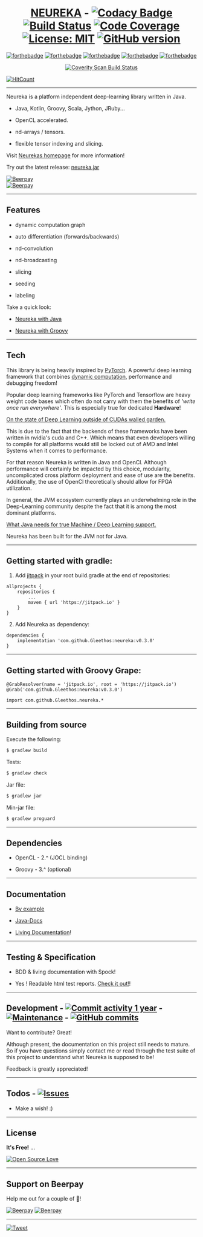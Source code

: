 
<center>
 
# [NEUREKA](https://gleethos.github.io/neureka/index.html) - [![Codacy Badge](https://api.codacy.com/project/badge/Grade/6bfd22ba9b8c410285b19e3d37f4fbc6)](https://www.codacy.com/manual/Gleethos/neureka?utm_source=github.com&amp;utm_medium=referral&amp;utm_content=Gleethos/neureka&amp;utm_campaign=Badge_Grade) [![Build Status](https://travis-ci.org/Gleethos/neureka.svg?branch=master)](https://travis-ci.org/Gleethos/neureka) [![Code Coverage](https://img.shields.io/codecov/c/github/gleethos/neureka)](https://codecov.io/github/gleethos/neureka) [![License: MIT](https://img.shields.io/badge/License-MIT-yellow.svg)](https://opensource.org/licenses/MIT) [![GitHub version](https://badge.fury.io/gh/Gleethos%2Fneureka.svg)](https://github.com/Gleethos/neureka) #

[![forthebadge](https://forthebadge.com/images/badges/made-with-java.svg)](https://forthebadge.com) 
[![forthebadge](https://forthebadge.com/images/badges/built-with-swag.svg)](https://forthebadge.com) 
[![forthebadge](https://forthebadge.com/images/badges/for-you.svg)](https://forthebadge.com) 
[![forthebadge](https://forthebadge.com/images/badges/certified-elijah-wood.svg)](https://forthebadge.com)
[![forthebadge](https://forthebadge.com/images/badges/check-it-out.svg)](https://forthebadge.com)

<a href="https://scan.coverity.com/projects/gleethos-neureka">
  <img alt="Coverity Scan Build Status"
       src="https://img.shields.io/coverity/scan/21605.svg"/>
</a>

</center>

[![HitCount](http://hits.dwyl.com/Gleethos/neureka.svg)](http://hits.dwyl.com/Gleethos/neureka)

---

Neureka is a platform independent deep-learning library written in Java. 

  - Java, Kotlin, Groovy, Scala, Jython, JRuby...
 
  - OpenCL accelerated.

  - nd-arrays / tensors.

  - flexible tensor indexing and slicing.
  
Visit [Neurekas homepage](https://gleethos.github.io/neureka/index.html) for more information!
  
Try out the latest release: [neureka.jar](https://github.com/Gleethos/neureka/raw/master/production/lib/neureka-0.3.0.jar)
  
[![Beerpay](https://beerpay.io/Gleethos/neureka/badge.svg?style=beer-square)](https://beerpay.io/Gleethos/neureka)  
[![Beerpay](https://beerpay.io/Gleethos/neureka/make-wish.svg?style=flat-square)](https://beerpay.io/Gleethos/neureka?focus=wish)

---  

## Features ##

  - dynamic computation graph

  - auto differentiation (forwards/backwards)

  - nd-convolution
  
  - nd-broadcasting

  - slicing
  
  - seeding
  
  - labeling

Take a quick look:

- [Neureka with Java](docs/markdown/java_example.md)

- [Neureka with Groovy](docs/markdown/groovy_example.md)

---

## Tech ##

This library is being heavily inspired by [PyTorch](https://github.com/pytorch/pytorch).
A powerful deep learning framework that combines
[dynamic computation](https://medium.com/@omaraymanomar/dynamic-vs-static-computation-graph-2579d1934ecf), performance and debugging freedom!

Popular deep learning frameworks like PyTorch and Tensorflow are heavy weight code bases
which often do not carry with them the benefits of *'write once run everywhere'*.
This is especially true for dedicated <b>Hardware</b>! 

[On the state of Deep Learning outside of CUDAs walled garden.](https://towardsdatascience.com/on-the-state-of-deep-learning-outside-of-cudas-walled-garden-d88c8bbb4342)

This is due to the fact that the backends of these frameworks have been written in nvidia's cuda and C++. 
Which means that even developers willing to compile for all platforms
would still be locked out of AMD and Intel Systems when it comes to performance.

For that reason Neureka is written in Java and OpenCl.
Although performance will certainly be impacted 
by this choice, modularity, uncomplicated cross platform deployment and ease of 
use are the benefits.
Additionally, the use of OpenCl theoretically should allow for
FPGA utilization.

In general, the JVM ecosystem currently plays an underwhelming role in the Deep-Learning community despite
the fact that it is among the most dominant platforms.

[What Java needs for true Machine / Deep Learning support.](https://medium.com/@hsheil/what-java-needs-for-true-machine-deep-learning-support-1571ffdbb594)

Neureka has been built for the JVM not for Java.

---

## Getting started with gradle: ##

1. Add [jitpack](https://jitpack.io/) in your root build.gradle at the end of repositories:
```
allprojects {
	repositories {
		...
		maven { url 'https://jitpack.io' }
	}
}
```
2. Add Neureka as dependency:
```
dependencies {
	implementation 'com.github.Gleethos:neureka:v0.3.0'
}
```

---

## Getting started with Groovy Grape: ##

```
@GrabResolver(name = 'jitpack.io', root = 'https://jitpack.io')
@Grab('com.github.Gleethos:neureka:v0.3.0')

import com.github.Gleethos.neureka.*
```

---

## Building from source ##

Execute the following:
```sh
$ gradlew build
```

Tests:
```sh
$ gradlew check
```

Jar file:
```sh
$ gradlew jar
```

Min-jar file:
```sh
$ gradlew proguard
```

---

## Dependencies ##

- OpenCL - 2.^ (JOCL binding)

- Groovy - 3.^ (optional)

---

## Documentation ###

- [By example](https://gleethos.github.io/neureka/showcase.html) 

- [Java-Docs](https://gleethos.github.io/neureka/jdocs/index.html)

- [Living Documentation](https://gleethos.github.io/neureka/spock/reports/index.html)!

---

## Testing & Specification ###

- BDD & living documentation with Spock! 

- Yes ! Readable html test reports. [Check it out!](https://gleethos.github.io/neureka/spock/reports/index.html)!

---

## Development - [![Commit activity 1 year](https://img.shields.io/github/commit-activity/y/Gleethos/neureka.svg?style=flat)]() - [![Maintenance](https://img.shields.io/badge/Maintained%3F-yes-green.svg)](https://GitHub.com/Gleethos/neureka/graphs/commit-activity) - [![GitHub commits](https://img.shields.io/github/commits-since/Gleethos/neureka/v0.0.0.svg)](https://GitHub.com/Gleethos/neurka/commit/) ##

Want to contribute? Great!

Although present, the documentation on this project still needs to mature.
So if you have questions simply contact me or read through the test suite 
of this project to understand what Neureka is supposed to be!

Feedback is greatly appreciated!

---

## Todos - [![Issues](https://img.shields.io/github/issues-raw/Gleethos/neureka.svg?maxAge=25000)](https://github.com/Gleethos/neureka/issues)  ##

  - Make a wish! :)

---

## License ##

**It's Free!** ... 
    
[![Open Source Love](https://badges.frapsoft.com/os/v1/open-source.png?v=103)](https://github.com/ellerbrock/open-source-badges/)

---

## Support on Beerpay ##
Help me out for a couple of :beers:!

[![Beerpay](https://beerpay.io/Gleethos/neureka/badge.svg?style=beer-square)](https://beerpay.io/Gleethos/neureka)  [![Beerpay](https://beerpay.io/Gleethos/neureka/make-wish.svg?style=flat-square)](https://beerpay.io/Gleethos/neureka?focus=wish)

---

[![Tweet](https://img.shields.io/twitter/url/https/github.com/Gleethos/neureka.svg?style=social)](https://twitter.com/intent/tweet?text=Check%20out%20Neureka!%20https://github.com/Gleethos/neureka)